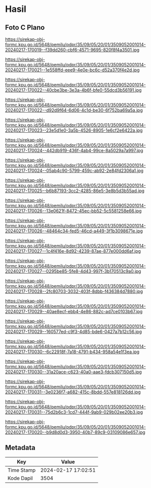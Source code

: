 # Hasil

## Foto C Plano

https://sirekap-obj-formc.kpu.go.id/5648/pemilu/pdpr/35/09/05/20/01/3509052001014-20240217-170019--f39dd260-cbf6-4571-9695-820f8f4a3501.jpg

https://sirekap-obj-formc.kpu.go.id/5648/pemilu/pdpr/35/09/05/20/01/3509052001014-20240217-170021--1e558ffd-eee9-4e0e-bc6c-d52a370f4e2d.jpg

https://sirekap-obj-formc.kpu.go.id/5648/pemilu/pdpr/35/09/05/20/01/3509052001014-20240217-170022--40cbe3be-3e3a-4b6f-bfe0-55dcd3b56191.jpg

https://sirekap-obj-formc.kpu.go.id/5648/pemilu/pdpr/35/09/05/20/01/3509052001014-20240217-170022--d92d9f64-6d06-4c1d-be30-6f752ba69a5a.jpg

https://sirekap-obj-formc.kpu.go.id/5648/pemilu/pdpr/35/09/05/20/01/3509052001014-20240217-170023--23e5d1e0-3a5b-4526-8905-1e6cf2e6422a.jpg

https://sirekap-obj-formc.kpu.go.id/5648/pemilu/pdpr/35/09/05/20/01/3509052001014-20240217-170024--442db919-436f-4ab4-99ce-8a5029a7a997.jpg

https://sirekap-obj-formc.kpu.go.id/5648/pemilu/pdpr/35/09/05/20/01/3509052001014-20240217-170024--05ab4c90-5799-459c-ab92-2e84fd2306a1.jpg

https://sirekap-obj-formc.kpu.go.id/5648/pemilu/pdpr/35/09/05/20/01/3509052001014-20240217-170025--b6b87193-3cc2-4285-86e5-3e8b5d3b55ad.jpg

https://sirekap-obj-formc.kpu.go.id/5648/pemilu/pdpr/35/09/05/20/01/3509052001014-20240217-170026--13e0621f-8472-45ec-bb52-5c5581258e66.jpg

https://sirekap-obj-formc.kpu.go.id/5648/pemilu/pdpr/35/09/05/20/01/3509052001014-20240217-170026--48464c34-fed5-46cd-a449-3f1b3098671e.jpg

https://sirekap-obj-formc.kpu.go.id/5648/pemilu/pdpr/35/09/05/20/01/3509052001014-20240217-170027--1c4f416e-8d92-4239-87ae-877e000dd6af.jpg

https://sirekap-obj-formc.kpu.go.id/5648/pemilu/pdpr/35/09/05/20/01/3509052001014-20240217-170027--0295be85-5fe8-4d43-997f-3b170513c9a0.jpg

https://sirekap-obj-formc.kpu.go.id/5648/pemilu/pdpr/35/09/05/20/01/3509052001014-20240217-170028--2fc80703-3032-403f-8dbb-f436384d7880.jpg

https://sirekap-obj-formc.kpu.go.id/5648/pemilu/pdpr/35/09/05/20/01/3509052001014-20240217-170029--40ae8ecf-ebb4-4e86-882c-ad7ce0103b67.jpg

https://sirekap-obj-formc.kpu.go.id/5648/pemilu/pdpr/35/09/05/20/01/3509052001014-20240217-170029--160577ed-c9f3-4d85-bde6-0427a7b12c56.jpg

https://sirekap-obj-formc.kpu.go.id/5648/pemilu/pdpr/35/09/05/20/01/3509052001014-20240217-170030--6c22918f-7a18-4791-b434-958a54e1f3ea.jpg

https://sirekap-obj-formc.kpu.go.id/5648/pemilu/pdpr/35/09/05/20/01/3509052001014-20240217-170030--31a20ace-c623-40a0-aae3-fdcb307150d5.jpg

https://sirekap-obj-formc.kpu.go.id/5648/pemilu/pdpr/35/09/05/20/01/3509052001014-20240217-170031--3e0236f7-a682-415c-8bdd-557e818126dd.jpg

https://sirekap-obj-formc.kpu.go.id/5648/pemilu/pdpr/35/09/05/20/01/3509052001014-20240217-170031--75d2b6c3-1cd7-444f-9ab9-029b02ee20b3.jpg

https://sirekap-obj-formc.kpu.go.id/5648/pemilu/pdpr/35/09/05/20/01/3509052001014-20240217-170020--b9d8d0d3-3950-40b7-89c9-03109086e657.jpg


## Metadata

| Key        | Value               |
| ---------- | ------------------- |
| Time Stamp | 2024-02-17 17:02:51 |
| Kode Dapil | 3504                |



